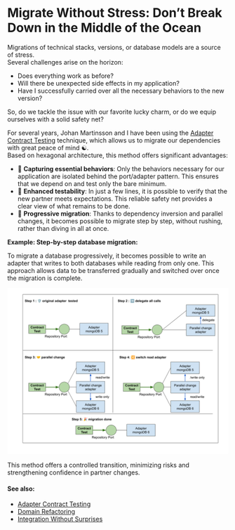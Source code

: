 Migrate Without Stress: Don’t Break Down in the Middle of the Ocean
===

Migrations of technical stacks, versions, or database models are a source of stress.  
Several challenges arise on the horizon:
- Does everything work as before?
- Will there be unexpected side effects in my application?
- Have I successfully carried over all the necessary behaviors to the new version?

So, do we tackle the issue with our favorite lucky charm, or do we equip ourselves with a solid safety net?

For several years, Johan Martinsson and I have been using the [Adapter Contract Testing](README.md) technique, 
which allows us to migrate our dependencies with great peace of mind ☯️.  
Based on hexagonal architecture, this method offers significant advantages:

- 🎣 **Capturing essential behaviors**: Only the behaviors necessary for our application are isolated behind the port/adapter pattern. This ensures that we depend on and test only the bare minimum.
- 🛟 **Enhanced testability**: In just a few lines, it is possible to verify that the new partner meets expectations. This reliable safety net provides a clear view of what remains to be done.
- 👣 **Progressive migration**: Thanks to dependency inversion and parallel changes, it becomes possible to migrate step by step, without rushing, rather than diving in all at once.

**Example: Step-by-step database migration:**

To migrate a database progressively, it becomes possible to write an adapter that writes to both databases while reading
from only one. This approach allows data to be transferred gradually and switched over once the migration is complete.

![Database migration illustration](migration-db-illustration.png)

This method offers a controlled transition, minimizing risks and strengthening confidence in partner changes.

#### See also:
- [Adapter Contract Testing](README.md)
- [Domain Refactoring](benefit-domain-refactorability.md)
- [Integration Without Surprises](benefit-third-party-service-integration-without-surprises.md)
